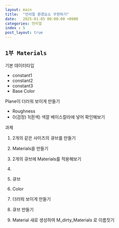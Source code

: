 ```yaml
---
layout: main
title:  "언리얼 환경요소 구현하기"
date:   2025-01-05 00:00:00 +0900
categories: 언리얼
index : 5
post_layout: true
---
```


## `1부 Materials`

기본 데이터타입
- constant1
- constant2
- constant3
- Base Color

Plane이 더러워 보이게 만들기
- Roughness
- 0(검정) 1(흰색) 색깔 베이스칼라에 넣어 확인해보기

과제
1. 2개의 같은 사이즈의 큐브를 만들기
2. Materials을 만들기
3. 2개의 큐브에 Materials를 적용해보기
4. 

1. 큐브
2. Color
3. 더러워 보이게 만들기

1. 큐브 만들기
2. Material 새로 생성하여 M_dirty_Materials 로 이름짓기
